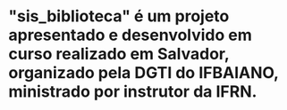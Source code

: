 # "sis_biblioteca" é um projeto apresentado e desenvolvido em curso realizado em Salvador, organizado pela DGTI do IFBAIANO, ministrado por instrutor da IFRN.

